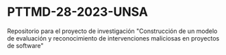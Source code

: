 # PTTMD-28-2023-UNSA
Repositorio para el proyecto de investigación "Construcción de un modelo de evaluación y reconocimiento de intervenciones maliciosas en proyectos de software"
